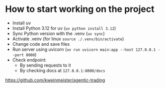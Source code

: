 # How to start working on the project

- Install uv
- Install Python 3.12 for uv (`uv python install 3.12`)
- Sync Python version with the .venv (`uv sync`)
- Activate .venv (for linux `source ./.venv/bin/activate`)
- Change code and save files
- Run server using uvicorn (`uv run uvicorn main:app --host 127.0.0.1 --port 8000`)
- Check endpoint:
  - By sending requests to it
  - By checking docs at `127.0.0.1:8000/docs`

<https://github.com/kweinmeister/agentic-trading>
